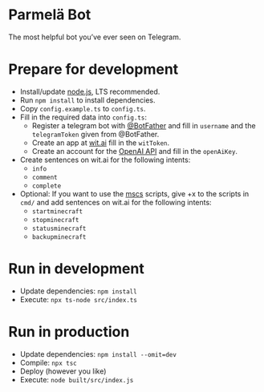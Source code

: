 # Parmelä Bot

The most helpful bot you’ve ever seen on Telegram.

# Prepare for development

* Install/update [node.js](https://nodejs.org/), LTS recommended.
* Run `npm install` to install dependencies.
* Copy `config.example.ts` to `config.ts`.
* Fill in the required data into `config.ts`:
    * Register a telegram bot with [@BotFather](https://t.me/BotFather) and fill in `username` and the `telegramToken`
      given from @BotFather.
    * Create an app at [wit.ai](https://wi.ai) fill in the `witToken`.
    * Create an account for the [OpenAI API](https://openai.com/api/) and fill in the `openAiKey`.
* Create sentences on wit.ai for the following intents:
    * `info`
    * `comment`
    * `complete`
* Optional: If you want to use the [mscs](https://minecraftservercontrol.github.io/docs/mscs) scripts, give +x to the
  scripts in `cmd/` and add sentences on wit.ai for the following intents:
    * `startminecraft`
    * `stopminecraft`
    * `statusminecraft`
    * `backupminecraft`

# Run in development

* Update dependencies: `npm install`
* Execute: `npx ts-node src/index.ts`

# Run in production

* Update dependencies: `npm install --omit=dev`
* Compile: `npx tsc`
* Deploy (however you like)
* Execute: `node built/src/index.js`
